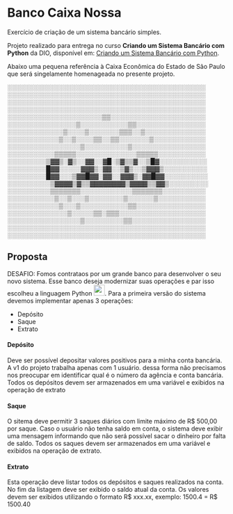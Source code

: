 # Banco Caixa Nossa
Exercício de criação de um sistema bancário simples.

Projeto realizado para entrega no curso **Criando um Sistema Bancário com Python** da DIO, disponível em:
[Criando um Sistema Bancário com Python](https://web.dio.me/lab/desafio-de-projeto-criando-um-sistema-bancario/).

Abaixo uma pequena referência à Caixa Econômica do Estado de São Paulo que será singelamente homenageada no presente projeto.

░░░░░░░░░░░░░░░░░░░░░░░░░░░░░░░░░░░░░░░░░░░░░░
░░░░░░░░░░░░░░░░░░░░░░░░░░░░░░░░░░░░░░░░░░░░░░
░░░░░░░░░░░░░░░░░░░░░░░░░░░░░░░░░░░░░░░░░░░░░░
░░░░░░░░░░░░░░░░░░░░░░░░░░░░░░░░░░░░░░░░░░░░░░
░░░░░░░░░░░░░░░░░░░░░░▒▒░░░░░░░░░░░░░░░░░░░░░░
░░░░░░░░░░░░░░░░▒░░░░░░░░░░░▒▒░░░░░░░░░░░░░░░░
░░░░░░░░░░░░░▒░░░░▒░░░░░░░▒▒▒░░▒░░░░░░░░░░░░░░
░░░░░░░░░░░░▒░░▒░░░░▒▒░░▒▒░░░░░░░▒░░░░░░░░░░░░
░░░░░░░░░░░░░░░░░▒░░░░░░░░░░▒░░░░░░░░░░░░░░░░░
░░░░░░░░░░░▒▒▒▒▒░░░░░░░░░░░░░░▒▒▒▒▒░░░░░░░░░░░
░░░░░░░░░▒▓▓▒░▓▒░░▓▓░░▓█░▒▓▒▒▓░░▒█▓░░░░░░░░░░░
░░░░░░░░░█▓▓░░░░░▓▓▓▒░▓▓░░▒▓▒░░▒▓▓▓▒░░░░░░░░░░
░░░░░░░░░█▓▓░░░▒▓▓█▓▓░▓▓░░▓▓▓▒░▓▓█▓▓░░░░░░░░░░
░░░░░░░░░░▒▓▓▓▓▒▓▒▒▓▓▓▓▓▓▓▓▒▓▓▓▓▒▒▓▓▒░░░░░░░░░
░░░░░░░░░░▒▒▒▒▒▒▒░░░░░░░░░░░░▒▒▒▒▒▒▒░░░░░░░░░░
░░░░░░░░░░░▒░░▒░░░▒░░░░░░░░▒░░░░░░▒░░░░░░░░░░░
░░░░░░░░░░░░▒░░░▒░░░░░░░░░░░▒▒░░░░░░░░░░░░░░░░
░░░░░░░░░░░░░░▒░░░░░▒▒░▒▒▒░░░░░░░░░░░░░░░░░░░░
░░░░░░░░░░░░░░░░░▒░░░░░░░░░▒▒░░░░░░░░░░░░░░░░░
░░░░░░░░░░░░░░░░░░░░░░░░░░░░░░░░░░░░░░░░░░░░░░
░░░░░░░░░░░░░░░░░░░░░░░░░░░░░░░░░░░░░░░░░░░░░░

## Proposta
DESAFIO:
Fomos contrataos por um grande banco para desenvolver o seu novo sistema. Esse banco deseja modernizar suas operações e par isso escolheu a linguagem Python <img height="25px" src="https://skillicons.dev/icons?i=python" />. Para a primeira versão do sistema devemos implementar apenas 3 operações:
- Depósito
- Saque
- Extrato

#### Depósito
Deve ser possível depositar valores positivos para a minha conta bancária. A v1 do projeto trabalha apenas com 1 usuário. dessa forma não precisamos nos preocupar em identificar qual é o número da agência e conta bancária. Todos os depósitos devem ser armazenados em uma variável e exibidos na operação de extrato

#### Saque
O sitema deve permitir 3 saques diários com limite máximo de R$ 500,00 por saque. Caso o usuário não tenha saldo em conta, o sistema deve exibir uma mensagem informando que não será possível sacar o dinheiro por falta de saldo. Todos os saques devem ser armazenados em uma variável e exibidos na operação de extrato.

#### Extrato
Esta operação deve listar todos os depósitos e saques realizados na conta. No fim da listagem deve ser exibido o saldo atual da conta.
Os valores devem ser exibidos utilizando o formato R$ xxx.xx, exemplo: 1500.4 = R$ 1500.40
